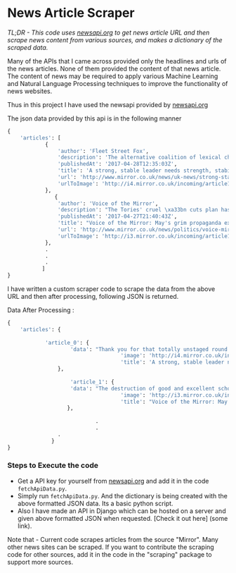 # News Article Scraper 

*TL;DR - This code uses [newsapi.org](newsapi.org) to get news article URL and then scrape news content from various sources, and makes a dictionary of the scraped data.*  

Many of the APIs that I came across provided only the headlines and urls of the news articles. None of them provided the content of that news article. The content of news may be required to apply various Machine Learning and Natural Language Processing techniques to improve the functionality of news websites. 

Thus in this project I have used the newsapi provided by [newsapi.org](newsapi.org)

The json data provided by this api is in the following manner

```python
{
	'articles': [
			{
				'author': 'Fleet Street Fox',
				'description': 'The alternative coalition of lexical chaos would see us all tweeting about Ed Balls',
				'publishedAt': '2017-04-28T12:35:03Z',
				'title': 'A strong, stable leader needs strength, stability and a stable, strong message',
				'url': 'http://www.mirror.co.uk/news/uk-news/strong-stable-leadership-needs-3-10314956',
				'urlToImage': 'http://i4.mirror.co.uk/incoming/article10314310.ece/ALTERNATES/s1200/fleet-may.jpg'
			},
		       {
				'author': 'Voice of the Mirror',
				'description': "The Tories' cruel \xa33bn cuts plan has left the education system teetering on the brink of collapse, according to unions",
				'publishedAt': '2017-04-27T21:40:43Z',
				'title': "Voice of the Mirror: May's grim propaganda exposed by destruction of schools",
				'url': 'http://www.mirror.co.uk/news/politics/voice-mirror-theresa-mays-grim-10311950',
				'urlToImage': 'http://i3.mirror.co.uk/incoming/article10311108.ece/ALTERNATES/s1200/PROD-Britains-Prime-Minister-Theresa-May-ges.jpg'
			},
			.
			.
			.
		   ]
}
```

I have written a custom scraper code to scrape the data from the above URL and then after processing, following JSON is returned.

Data After Processing :
```python
{
	'articles': {
			
			'article_0': {
					'data': "Thank you for that totally unstaged round of applause to this snap general election column which is the only one you will find that can provide the strength and stability to enable Britain to safely chart the uncertain waters of praying for the sweet release of death. That strength and stability doesn't sort itself out: the person in charge of this column must provide the steady hand on the linguistic tiller in a manner which is not just strong, but also stable, in order to avoid the rocky shoals which .... (so on)",
                            		'image': 'http://i4.mirror.co.uk/incoming/article10314310.ece/ALTERNATES/s1200/fleet-may.jpg',
                            		'title': 'A strong, stable leader needs strength, stability and a stable, strong message'
				},
				
              		'article_1': {
					'data': "The destruction of good and excellent schools exposes the grim reality behind Theresa May and her Tory propaganda.Who would you believe? More than 500 heads who signed a protest letter... or a politician prepared to say anything to con people into voting Tory?The price of May\u2019s \xa33billion education cuts will be paid by the children of working and middle class families in thousands of ... (so on)",
                            		'image': 'http://i3.mirror.co.uk/incoming/article10311108.ece/ALTERNATES/s1200/PROD-Britains-Prime-Minister-Theresa-May-ges.jpg',
                            		'title': "Voice of the Mirror: May's grim propaganda exposed by destruction of schools"
				   },
              	
                            .
                            .
			    .
              }
}
```

### Steps to Execute the code
- Get a API key for yourself from [newsapi.org](newsapi.org) and add it in the code `fetchApiData.py`.
- Simply run `fetchApiData.py`. And the dictionary is being created with the above formatted JSON data. Its a basic python script.
- Also I have made an API in Django which can be hosted on a server and given above formatted JSON when requested. [Check it out here] (some link).

Note that - Current code scrapes articles from the source "Mirror". Many other news sites can be scraped. If you want to contribute the scraping code for other sources, add it in the code in the "scraping" package to support more sources.
